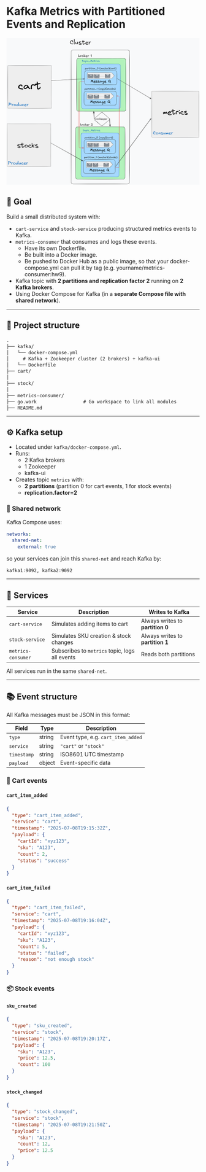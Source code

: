 # Kafka Metrics with Partitioned Events and Replication

![# Kafka metrics architecture ](docs/img/kafka.png)

## 📝 Goal

Build a small distributed system with:

- `cart-service` and `stock-service` producing structured metrics events to Kafka.
- `metrics-consumer` that consumes and logs these events.
  - Have its own Dockerfile.
  - Be built into a Docker image.
  - Be pushed to Docker Hub as a public image, so that your docker-compose.yml can pull it by tag (e.g. yourname/metrics-consumer:hw9).
- Kafka topic with **2 partitions and replication factor 2** running on **2 Kafka brokers**.
- Using Docker Compose for Kafka (in a **separate Compose file with shared network**).

---

## 📂 Project structure

```
.
├── kafka/
│   └── docker-compose.yml
│     # Kafka + Zookeeper cluster (2 brokers) + kafka-ui
│   └── Dockerfile
├── cart/
│
├── stock/
│
├── metrics-consumer/
├── go.work                 # Go workspace to link all modules
├── README.md
```

---

## ⚙️ Kafka setup

- Located under `kafka/docker-compose.yml`.
- Runs:
  - 2 Kafka brokers
  - 1 Zookeeper
  - kafka-ui
- Creates topic `metrics` with:
  - **2 partitions** (partition 0 for cart events, 1 for stock events)
  - **replication.factor=2**

### 📌 Shared network

Kafka Compose uses:

```yaml
networks:
  shared-net:
    external: true
```

so your services can join this `shared-net` and reach Kafka by:

```
kafka1:9092, kafka2:9092
```

---

## 🚀 Services

| Service            | Description                                    | Writes to Kafka                  |
| ------------------ | ---------------------------------------------- | -------------------------------- |
| `cart-service`     | Simulates adding items to cart                 | Always writes to **partition 0** |
| `stock-service`    | Simulates SKU creation & stock changes         | Always writes to **partition 1** |
| `metrics-consumer` | Subscribes to `metrics` topic, logs all events | Reads both partitions            |

All services run in the same `shared-net`.

---

## 📚 Event structure

All Kafka messages must be JSON in this format:

| Field       | Type   | Description                        |
| ----------- | ------ | ---------------------------------- |
| `type`      | string | Event type, e.g. `cart_item_added` |
| `service`   | string | `"cart"` or `"stock"`              |
| `timestamp` | string | ISO8601 UTC timestamp              |
| `payload`   | object | Event-specific data                |

### 🛒 Cart events

#### `cart_item_added`

```json
{
  "type": "cart_item_added",
  "service": "cart",
  "timestamp": "2025-07-08T19:15:32Z",
  "payload": {
    "cartId": "xyz123",
    "sku": "A123",
    "count": 2,
    "status": "success"
  }
}
```

#### `cart_item_failed`

```json
{
  "type": "cart_item_failed",
  "service": "cart",
  "timestamp": "2025-07-08T19:16:04Z",
  "payload": {
    "cartId": "xyz123",
    "sku": "A123",
    "count": 5,
    "status": "failed",
    "reason": "not enough stock"
  }
}
```

### 📦 Stock events

#### `sku_created`

```json
{
  "type": "sku_created",
  "service": "stock",
  "timestamp": "2025-07-08T19:20:17Z",
  "payload": {
    "sku": "A123",
    "price": 12.5,
    "count": 100
  }
}
```

#### `stock_changed`

```json
{
  "type": "stock_changed",
  "service": "stock",
  "timestamp": "2025-07-08T19:21:50Z",
  "payload": {
    "sku": "A123",
    "count": 12,
    "price": 12.5
  }
}
```
